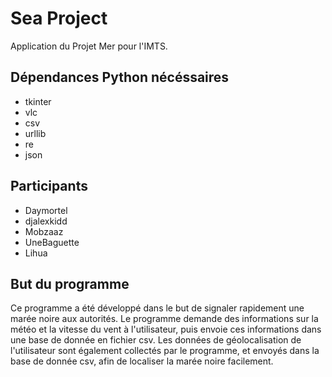 # Sea Project
Application du Projet Mer pour l'IMTS.
## Dépendances Python nécéssaires
* tkinter
* vlc
* csv
* urllib
* re
* json
## Participants
* Daymortel
* djalexkidd
* Mobzaaz
* UneBaguette
* Lihua

## But du programme
Ce programme a été développé dans le but de signaler rapidement une marée noire aux autorités.
Le programme demande des informations sur la météo et la vitesse du vent à l'utilisateur, puis envoie ces informations dans une base de donnée en fichier csv. Les données de géolocalisation de l'utilisateur sont également collectés par le programme, et envoyés dans la base de donnée csv, afin de localiser la marée noire facilement.
